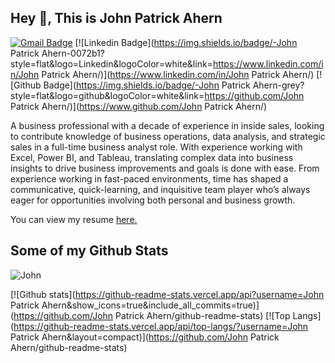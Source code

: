 ## Hey 👋, This is John Patrick Ahern
[![Gmail Badge](https://img.shields.io/badge/-jpa091991@gmail.com-c14438?style=flat&logo=Gmail&logoColor=white&link=mailto:jpa091991@gmail.com)](mailto:jpa091991@gmail.com) 
[![Linkedin Badge](https://img.shields.io/badge/-John Patrick Ahern-0072b1?style=flat&logo=Linkedin&logoColor=white&link=https://www.linkedin.com/in/John Patrick Ahern/)](https://www.linkedin.com/in/John Patrick Ahern/) [![Github Badge](https://img.shields.io/badge/-John Patrick Ahern-grey?style=flat&logo=github&logoColor=white&link=https://github.com/John Patrick Ahern/)](https://www.github.com/John Patrick Ahern/) <p align='left'>A business professional with a decade of experience in inside sales, looking to contribute knowledge of business operations, data analysis, and strategic sales in a full-time business analyst role. With experience working with Excel, Power BI, and Tableau, translating complex data into business insights to drive business improvements and goals is done with ease.  From experience working in fast-paced environments, time has shaped a communicative, quick-learning, and inquisitive team player who’s always eager for opportunities involving both personal and business growth.</p><p align='left'> You can view my resume <a href='https://docs.google.com/document/d/1tOxUo6s_tSx2p2XD7jJaSy02EP6678e0A2IBJ6K1vSI/edit?usp=sharing ' target=_blank><u>here</u>.</a></p>
## Some of my Github Stats
<p align=left> <img src=https://komarev.com/ghpvc/?username=John Patrick Ahern alt=John Patrick Ahern /> </p>

[![Github stats](https://github-readme-stats.vercel.app/api?username=John Patrick Ahern&show_icons=true&include_all_commits=true)](https://github.com/John Patrick Ahern/github-readme-stats)
[![Top Langs](https://github-readme-stats.vercel.app/api/top-langs/?username=John Patrick Ahern&layout=compact)](https://github.com/John Patrick Ahern/github-readme-stats)
